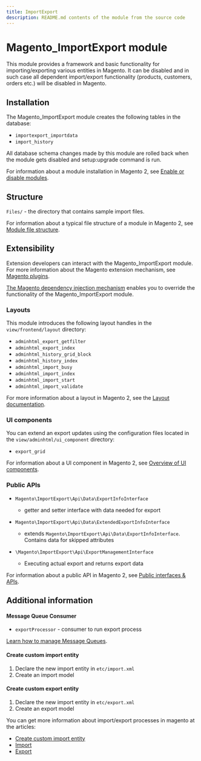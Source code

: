 ```yaml
---
title: ImportExport
description: README.md contents of the module from the source code
---
```


# Magento_ImportExport module 

This module provides a framework and basic functionality for importing/exporting various entities in Magento.
It can be disabled and in such case all dependent import/export functionality (products, customers, orders etc.) will be disabled in Magento.

## Installation

The Magento_ImportExport module creates the following tables in the database:
- `importexport_importdata`
- `import_history`

All database schema changes made by this module are rolled back when the module gets disabled and setup:upgrade command is run.

For information about a module installation in Magento 2, see [Enable or disable modules](https://devdocs.magento.com/guides/v2.4/install-gde/install/cli/install-cli-subcommands-enable.html).

## Structure

`Files/` - the directory that contains sample import files.

For information about a typical file structure of a module in Magento 2, see [Module file structure](http://devdocs.magento.com/guides/v2.4/extension-dev-guide/build/module-file-structure.html#module-file-structure).

## Extensibility

Extension developers can interact with the Magento_ImportExport module. For more information about the Magento extension mechanism, see [Magento plugins](https://devdocs.magento.com/guides/v2.4/extension-dev-guide/plugins.html).

[The Magento dependency injection mechanism](https://devdocs.magento.com/guides/v2.4/extension-dev-guide/depend-inj.html) enables you to override the functionality of the Magento_ImportExport module.

### Layouts

This module introduces the following layout handles in the `view/frontend/layout` directory:

- `adminhtml_export_getfilter`
- `adminhtml_export_index`
- `adminhtml_history_grid_block`
- `adminhtml_history_index`
- `adminhtml_import_busy`
- `adminhtml_import_index`
- `adminhtml_import_start`
- `adminhtml_import_validate`

For more information about a layout in Magento 2, see the [Layout documentation](http://devdocs.magento.com/guides/v2.4/frontend-dev-guide/layouts/layout-overview.html).

### UI components

You can extend an export updates using the configuration files located in the `view/adminhtml/ui_component` directory:

- `export_grid` 

For information about a UI component in Magento 2, see [Overview of UI components](http://devdocs.magento.com/guides/v2.4/ui_comp_guide/bk-ui_comps.html).

### Public APIs

- `Magento\ImportExport\Api\Data\ExportInfoInterface`
    - getter and setter interface with data needed for export

- `Magento\ImportExport\Api\Data\ExtendedExportInfoInterface`
    - extends `Magento\ImportExport\Api\Data\ExportInfoInterface`. Contains data for skipped attributes

- `\Magento\ImportExport\Api\ExportManagementInterface`
    - Executing actual export and returns export data

For information about a public API in Magento 2, see [Public interfaces & APIs](http://devdocs.magento.com/guides/v2.4/extension-dev-guide/api-concepts.html).

## Additional information

#### Message Queue Consumer

- `exportProcessor` - consumer to run export process

[Learn how to manage Message Queues](https://devdocs.magento.com/guides/v2.4/config-guide/mq/manage-message-queues.html).

#### Create custom import entity

1. Declare the new import entity in `etc/import.xml`
2. Create an import model

#### Create custom export entity

1. Declare the new import entity in `etc/export.xml`
2. Create an export model

You can get more information about import/export processes in magento at the articles:
- [Create custom import entity](https://devdocs.magento.com/guides/v2.4/ext-best-practices/tutorials/custom-import-entity.html)
- [Import](https://docs.magento.com/user-guide/system/data-import.html)
- [Export](https://docs.magento.com/user-guide/system/data-export.html)

